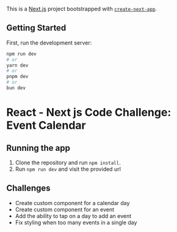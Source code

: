 This is a [Next.js](https://nextjs.org/) project bootstrapped with [`create-next-app`](https://github.com/vercel/next.js/tree/canary/packages/create-next-app).

## Getting Started

First, run the development server:

```bash
npm run dev
# or
yarn dev
# or
pnpm dev
# or
bun dev
```

# React - Next js Code Challenge: Event Calendar

## Running the app

1. Clone the repository and run `npm install`.
2. Run `npm run dev` and visit the provided url

## Challenges

- Create custom component for a calendar day
- Create custom component for an event
- Add the ability to tap on a day to add an event
- Fix styling when too many events in a single day

